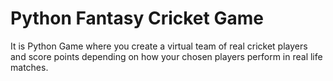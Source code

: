 # Python Fantasy Cricket Game
It  is Python Game where you create a virtual team of real cricket players and score points depending  on how your chosen players perform in real life matches.
